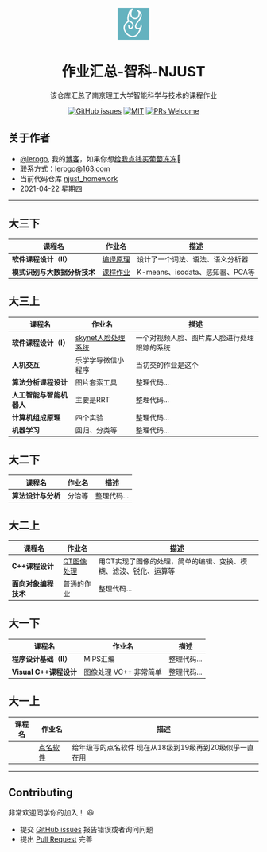 <p align="center">
  <a href="https://github.com/lerogo/njust_homework">
    <img alt="作业汇总-智科-NJUST" height="64" src="./docs/_media/logo.ico">
  </a>
</p>
<h1 align="center">作业汇总-智科-NJUST</h1>

<div align="center">

该仓库汇总了南京理工大学智能科学与技术的课程作业

[![GitHub issues](https://img.shields.io/github/issues/lerogo/njust_homework.svg?style=flat-square)](https://github.com/lerogo/njust_homework/issues)
[![MIT](https://img.shields.io/dub/l/vibe-d.svg?style=flat-square)](http://opensource.org/licenses/MIT)
[![PRs Welcome](https://img.shields.io/badge/PRs-welcome-brightgreen.svg?style=flat-square)](https://github.com/lerogo/njust_homework/pulls)

</div>


## 关于作者 ##
- [@lerogo](https://github.com/lerogo/ "@lerogo"), 我的[博客](https://blog.lerogo.com/)，如果你想[给我点钱买葡萄冻冻](https://pay.lerogo.com/)🤣
- 联系方式：[lerogo@163.com](mailto:lerogo@163.com)
- 当前代码仓库 [njust_homework](https://github.com/lerogo/njust_homework)
- 2021-04-22 星期四

---

## 大三下 ##
| 课程名                    | 作业名                              | 描述                                        |
| ------------------------ | ---------------------------------- | ------------------------------------------ |
| <b>软件课程设计（Ⅱ）</b>      | [编译原理](https://github.com/lerogo/hl-compiler)   | 设计了一个词法、语法、语义分析器 |
| <b>模式识别与大数据分析技术 </b>  | [课程作业](https://github.com/lerogo/shareCode/tree/master/njust_homework/patternRecognition)   | K-means、isodata、感知器、PCA等 |

## 大三上 ##
| 课程名                    | 作业名                              | 描述                                        |
| ------------------------ | ---------------------------------- | ------------------------------------------ |
| <b>软件课程设计（Ⅰ）</b>    | [skynet人脸处理系统](https://lab.lerogo.com/skynet/)   | 一个对视频人脸、图片库人脸进行处理跟踪的系统 |
| <b>人机交互</b>            | 乐学学导微信小程序                    | 当初交的作业是这个 |
| <b>算法分析课程设计</b>     | 图片套索工具                         | 整理代码... |
| <b>人工智能与智能机器人</b>  | 主要是RRT                           | 整理代码... |
| <b>计算机组成原理</b>       | 四个实验                            | 整理代码... |
| <b>机器学习</b>            | 回归、分类等                         | 整理代码... |

## 大二下 ##
| 课程名                    | 作业名                              | 描述                                        |
| ------------------------ | ---------------------------------- | ------------------------------------------ |
| <b>算法设计与分析</b>    | 分治等   | 整理代码... |

## 大二上 ##
| 课程名                    | 作业名                              | 描述                                        |
| ------------------------ | ---------------------------------- | ------------------------------------------ |
| <b>C++课程设计</b>        | [QT图像处理](https://github.com/lerogo/qtimage)   | 用QT实现了图像的处理，简单的编辑、变换、模糊、滤波、锐化、运算等 |
| <b>面向对象编程技术</b>     | 普通的作业                          | 整理代码...                                      |

## 大一下 ##
| 课程名                    | 作业名                              | 描述                                        |
| ------------------------ | ---------------------------------- | ------------------------------------------ |
| <b>程序设计基础（Ⅱ）</b>        | MIPS汇编   | 整理代码... |
| <b>Visual C++课程设计</b>        | 图像处理 VC++ 非常简单   | 整理代码... |

## 大一上 ##
| 课程名                    | 作业名                              | 描述                                        |
| ------------------------ | ---------------------------------- | ------------------------------------------ |
|        | [点名软件](https://github.com/lerogo/RandomSampling) | 给年级写的点名软件 现在从18级到19级再到20级似乎一直在用 |

---

## Contributing ##
非常欢迎同学你的加入！ :smiley: 

- 提交 [GitHub issues](http://github.com/lerogo/njust_homework/issues) 报告错误或者询问问题
- 提出 [Pull Request](http://github.com/lerogo/njust_homework/pulls) 完善


